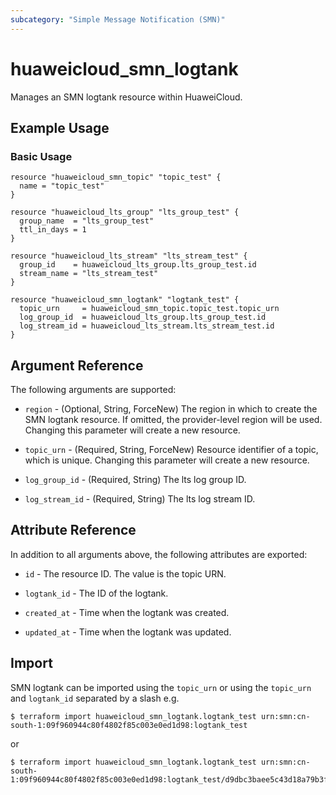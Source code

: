 ```yaml
---
subcategory: "Simple Message Notification (SMN)"
---
```


# huaweicloud_smn_logtank

Manages an SMN logtank resource within HuaweiCloud.

## Example Usage

### Basic Usage

```hcl
resource "huaweicloud_smn_topic" "topic_test" {
  name = "topic_test"
}

resource "huaweicloud_lts_group" "lts_group_test" {
  group_name  = "lts_group_test"
  ttl_in_days = 1
}

resource "huaweicloud_lts_stream" "lts_stream_test" {
  group_id    = huaweicloud_lts_group.lts_group_test.id
  stream_name = "lts_stream_test"
}

resource "huaweicloud_smn_logtank" "logtank_test" {
  topic_urn     = huaweicloud_smn_topic.topic_test.topic_urn
  log_group_id  = huaweicloud_lts_group.lts_group_test.id
  log_stream_id = huaweicloud_lts_stream.lts_stream_test.id
}
```

## Argument Reference

The following arguments are supported:

* `region` - (Optional, String, ForceNew) The region in which to create the SMN logtank resource. If omitted, the
  provider-level region will be used. Changing this parameter will create a new resource.

* `topic_urn` - (Required, String, ForceNew) Resource identifier of a topic, which is unique.
  Changing this parameter will create a new resource.

* `log_group_id` - (Required, String) The lts log group ID.

* `log_stream_id` - (Required, String) The lts log stream ID.

## Attribute Reference

In addition to all arguments above, the following attributes are exported:

* `id` - The resource ID. The value is the topic URN.

* `logtank_id` - The ID of the logtank.

* `created_at` - Time when the logtank was created.

* `updated_at` - Time when the logtank was updated.

## Import

SMN logtank can be imported using the `topic_urn` or using the `topic_urn` and `logtank_id` separated by a slash e.g.

```
$ terraform import huaweicloud_smn_logtank.logtank_test urn:smn:cn-south-1:09f960944c80f4802f85c003e0ed1d98:logtank_test
```

or

```
$ terraform import huaweicloud_smn_logtank.logtank_test urn:smn:cn-south-1:09f960944c80f4802f85c003e0ed1d98:logtank_test/d9dbc3baee5c43d18a79b3fe29292003
```
